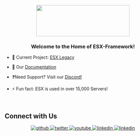 <div align="center">
<img src="https://r2.fivemanage.com/SVPyt7tsQi4njkYd2eKX6/images/logo_fit.png" align="center" height="100" width="300" />
</div>  
  

### <div align="center">Welcome to the Home of ESX-Framework!</div>  
  

- 🔭 Current Project: [ESX Legacy](https://github.com/esx-framework/esx_core)  

  
- 🌱 Our [Documentation](https://documentation.esx-framework.org)  

  
- ❓Need Support? Visit our [Discord!](https://discord.esx-framework.org)  

  
- ⚡ Fun fact: ESX is used in over 15,000 Servers!  


<br/>  


## Connect with Us  
<div align="center">
<a href="https://github.com/esx-framework" target="_blank">
<img src="https://img.shields.io/badge/github-%2324292e.svg?&style=for-the-badge&logo=github&logoColor=white" alt=github style="margin-bottom: 5px;" />
</a>
<a href="https://twitter.com/esx_framework" target="_blank">
<img src="https://img.shields.io/badge/twitter-%2300acee.svg?&style=for-the-badge&logo=twitter&logoColor=white" alt=twitter style="margin-bottom: 5px;" />
</a>
<a href="https://www.youtube.com/@esxframework" target="_blank">
<img src="https://img.shields.io/badge/youtube-%23EE4831.svg?&style=for-the-badge&logo=youtube&logoColor=white" alt=youtube style="margin-bottom: 5px;" />
</a>
<a href="https://linkedin.com/company/esx-framework" target="_blank">
<img src="https://img.shields.io/badge/linkedin-%231E77B5.svg?&style=for-the-badge&logo=linkedin&logoColor=white" alt=linkedin style="margin-bottom: 5px;" />
</a>
<a href="https://discord.esx-framework.org" target="_blank">
<img src="https://img.shields.io/discord/513374574394474531?style=for-the-badge&logo=discord&logoColor=%23fb9b04&logoSize=auto&label=Discord" alt=linkedin style="margin-bottom: 5px;" />
</a>  
</div>



<br />
